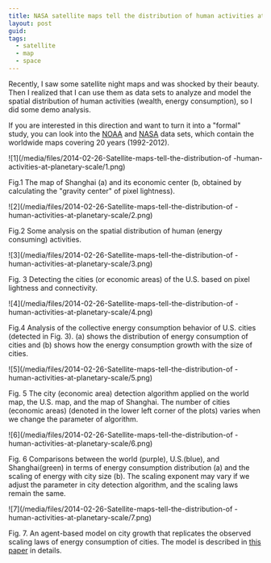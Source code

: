 ```yaml
---
title: NASA satellite maps tell the distribution of human activities at planetary scale
layout: post
guid: 
tags:
  - satellite
  - map
  - space
---
```


Recently, I saw some satellite night maps and was shocked by their beauty. Then I realized that I can use them as data sets to analyze and model the spatial distribution of human activities (wealth, energy consumption), so I did some demo analysis. 

If you are interested in this direction and want to turn it into a "formal" study, you can look into the [NOAA](http://www.ngdc.noaa.gaov/dmsp/downloadV4composites.html#AXP) and [NASA](http://visibleearth.nasa.gov/view.php?id=79765) data sets, which contain the worldwide maps covering 20 years (1992-2012).

![1](/media/files/2014-02-26-Satellite-maps-tell-the-distribution-of -human-activities-at-planetary-scale/1.png)

Fig.1 The map of Shanghai (a) and its economic center (b, obtained by calculating the "gravity center" of pixel lightness).

![2](/media/files/2014-02-26-Satellite-maps-tell-the-distribution-of -human-activities-at-planetary-scale/2.png)

Fig.2 Some analysis on the spatial distribution of human (energy consuming) activities.

![3](/media/files/2014-02-26-Satellite-maps-tell-the-distribution-of -human-activities-at-planetary-scale/3.png)

Fig. 3 Detecting the cities (or economic areas) of the U.S. based on pixel lightness and connectivity.

![4](/media/files/2014-02-26-Satellite-maps-tell-the-distribution-of -human-activities-at-planetary-scale/4.png) 

Fig.4 Analysis of the collective energy consumption behavior of U.S. cities (detected in Fig. 3). (a) shows the distribution of energy consumption of cities and (b) shows how the energy consumption growth with the size of cities.

![5](/media/files/2014-02-26-Satellite-maps-tell-the-distribution-of -human-activities-at-planetary-scale/5.png)

Fig. 5 The city (economic area) detection algorithm applied on the world map, the U.S. map, and the map of Shanghai. The number of cities (economic areas) (denoted in the lower left corner of the plots) varies when we change the parameter of algorithm.

![6](/media/files/2014-02-26-Satellite-maps-tell-the-distribution-of -human-activities-at-planetary-scale/6.png)

Fig. 6 Comparisons between the world (purple), U.S.(blue), and Shanghai(green) in terms of energy consumption distribution (a) and the scaling of energy with city size (b). The scaling exponent may vary if we adjust the parameter in city detection algorithm, and the scaling laws remain the same.

![7](/media/files/2014-02-26-Satellite-maps-tell-the-distribution-of -human-activities-at-planetary-scale/7.png)

Fig. 7. An agent-based model on city growth that replicates the observed scaling laws of energy consumption of cities. The model is described in [this paper](http://arxiv.org/abs/1212.4914) in details.
